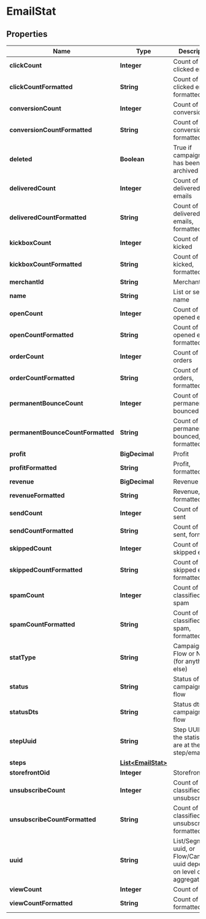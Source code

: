 

# EmailStat


## Properties

| Name | Type | Description | Notes |
|------------ | ------------- | ------------- | -------------|
|**clickCount** | **Integer** | Count of clicked emails |  [optional] |
|**clickCountFormatted** | **String** | Count of clicked emails, formatted |  [optional] |
|**conversionCount** | **Integer** | Count of conversions |  [optional] |
|**conversionCountFormatted** | **String** | Count of conversions, formatted |  [optional] |
|**deleted** | **Boolean** | True if campaign/flow has been archived |  [optional] |
|**deliveredCount** | **Integer** | Count of delivered emails |  [optional] |
|**deliveredCountFormatted** | **String** | Count of delivered emails, formatted |  [optional] |
|**kickboxCount** | **Integer** | Count of emails kicked |  [optional] |
|**kickboxCountFormatted** | **String** | Count of emails kicked, formatted |  [optional] |
|**merchantId** | **String** | Merchant ID |  [optional] |
|**name** | **String** | List or segment name |  [optional] |
|**openCount** | **Integer** | Count of opened emails |  [optional] |
|**openCountFormatted** | **String** | Count of opened emails, formatted |  [optional] |
|**orderCount** | **Integer** | Count of orders |  [optional] |
|**orderCountFormatted** | **String** | Count of orders, formatted |  [optional] |
|**permanentBounceCount** | **Integer** | Count of emails permanently bounced |  [optional] |
|**permanentBounceCountFormatted** | **String** | Count of emails permanently bounced, formatted |  [optional] |
|**profit** | **BigDecimal** | Profit |  [optional] |
|**profitFormatted** | **String** | Profit, formatted |  [optional] |
|**revenue** | **BigDecimal** | Revenue |  [optional] |
|**revenueFormatted** | **String** | Revenue, formatted |  [optional] |
|**sendCount** | **Integer** | Count of emails sent |  [optional] |
|**sendCountFormatted** | **String** | Count of emails sent, formatted |  [optional] |
|**skippedCount** | **Integer** | Count of skipped emails |  [optional] |
|**skippedCountFormatted** | **String** | Count of skipped emails, formatted |  [optional] |
|**spamCount** | **Integer** | Count of emails classified as spam |  [optional] |
|**spamCountFormatted** | **String** | Count of emails classified as spam, formatted |  [optional] |
|**statType** | **String** | Campaign, Flow or None (for anything else) |  [optional] |
|**status** | **String** | Status of campaign or flow |  [optional] |
|**statusDts** | **String** | Status dts of campaign or flow |  [optional] |
|**stepUuid** | **String** | Step UUID if the statistics are at the step/email level |  [optional] |
|**steps** | [**List&lt;EmailStat&gt;**](EmailStat.md) |  |  [optional] |
|**storefrontOid** | **Integer** | Storefront oid |  [optional] |
|**unsubscribeCount** | **Integer** | Count of emails classified as unsubscribe |  [optional] |
|**unsubscribeCountFormatted** | **String** | Count of emails classified as unsubscribe, formatted |  [optional] |
|**uuid** | **String** | List/Segment uuid, or Flow/Campaign uuid depending on level of stat aggregation. |  [optional] |
|**viewCount** | **Integer** | Count of views |  [optional] |
|**viewCountFormatted** | **String** | Count of views, formatted |  [optional] |



